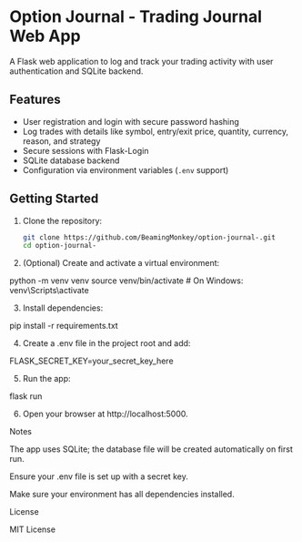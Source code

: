 # Option Journal - Trading Journal Web App

A Flask web application to log and track your trading activity with user authentication and SQLite backend.

## Features

- User registration and login with secure password hashing
- Log trades with details like symbol, entry/exit price, quantity, currency, reason, and strategy
- Secure sessions with Flask-Login
- SQLite database backend
- Configuration via environment variables (`.env` support)

## Getting Started

1. Clone the repository:

   ```bash
   git clone https://github.com/BeamingMonkey/option-journal-.git
   cd option-journal-

2. (Optional) Create and activate a virtual environment:

python -m venv venv
source venv/bin/activate  # On Windows: venv\Scripts\activate


3. Install dependencies:

pip install -r requirements.txt


4. Create a .env file in the project root and add:

FLASK_SECRET_KEY=your_secret_key_here


5. Run the app:

flask run


6. Open your browser at http://localhost:5000.



Notes

The app uses SQLite; the database file will be created automatically on first run.

Ensure your .env file is set up with a secret key.

Make sure your environment has all dependencies installed.


License

MIT License


